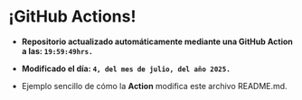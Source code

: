 # ¡GitHub Actions!
* **Repositorio actualizado automáticamente mediante una GitHub Action a las: `19:59:49hrs.`**
* **Modificado el día: `4, del mes de julio, del año 2025.`**

* Ejemplo sencillo de cómo la **Action** modifica este archivo README.md.
